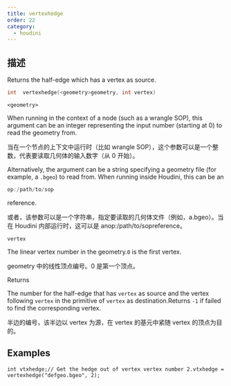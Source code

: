 ```yaml
---
title: vertexhedge
order: 22
category:
  - houdini
---
```

    
## 描述

Returns the half-edge which has a vertex as source.

```c
int  vertexhedge(<geometry>geometry, int vertex)
```

`<geometry>`

When running in the context of a node (such as a wrangle SOP), this argument
can be an integer representing the input number (starting at 0) to read the
geometry from.

当在一个节点的上下文中运行时（比如 wrangle SOP），这个参数可以是一个整数，代表要读取几何体的输入数字（从 0 开始）。

Alternatively, the argument can be a string specifying a geometry file (for
example, a `.bgeo`) to read from. When running inside Houdini, this can be an

```c
op:/path/to/sop
```

reference.

或者，该参数可以是一个字符串，指定要读取的几何体文件（例如，a.bgeo）。当在 Houdini 内部运行时，这可以是 anop:/path/to/sopreference。

`vertex`

The linear vertex number in the geometry.`0` is the first vertex.

geometry 中的线性顶点编号。0 是第一个顶点。

Returns

The number for the half-edge that has `vertex` as source and the vertex
following `vertex` in the primitive of `vertex` as destination.Returns `-1` if
failed to find the corresponding vertex.

半边的编号，该半边以 vertex 为源，在 vertex 的基元中紧随 vertex 的顶点为目的。

## Examples

    int vtxhedge;// Get the hedge out of vertex vertex number 2.vtxhedge = vertexhedge("defgeo.bgeo", 2);
